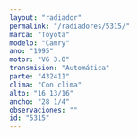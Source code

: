 ```yaml
---
layout: "radiador"
permalink: "/radiadores/5315/"
marca: "Toyota"
modelo: "Camry"
ano: "1995"
motor: "V6 3.0"
transmision: "Automática"
parte: "432411"
clima: "Con clima"
alto: "16 13/16"
ancho: "28 1/4"
observaciones: ""
id: "5315"
---
```


